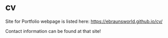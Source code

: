 # cv
Site for Portfolio webpage is listed here: https://ebraunsworld.github.io/cv/

Contact information can be found at that site!
